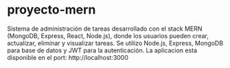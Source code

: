 # proyecto-mern

Sistema de administración de tareas desarrollado con el stack MERN (MongoDB, Express, React, Node.js), donde los usuarios pueden crear, actualizar, eliminar y visualizar tareas. Se utilizo Node.js, Express, MongoDB para base de datos y JWT para la autenticación.
La aplicacion esta disponible en el port:
http://localhost:3000
